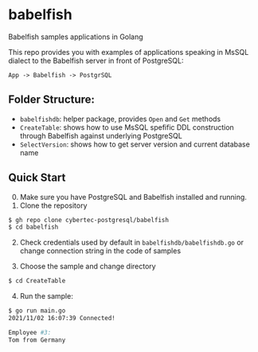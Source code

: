 # babelfish
Babelfish samples applications in Golang

This repo provides you with examples of applications speaking in MsSQL dialect to the Babelfish server in front of PostgreSQL:

`App -> Babelfish -> PostgrSQL`

## Folder Structure:
- `babelfishdb`: helper package, provides `Open` and `Get` methods
- `CreateTable`: shows how to use MsSQL spefific DDL construction through Babelfish against underlying PostgreSQL
- `SelectVersion`: shows how to get server version and current database name


## Quick Start
0. Make sure you have PostgreSQL and Babelfish installed and running.
1. Clone the repository 
```sh
$ gh repo clone cybertec-postgresql/babelfish
$ cd babelfish
```
2. Check credentials used by default in `babelfishdb/babelfishdb.go` or change connection string in the code of samples

3. Choose the sample and change directory
```sh
$ cd CreateTable
```

4. Run the sample: 
```sh
$ go run main.go
2021/11/02 16:07:39 Connected!

Employee #3:
Tom from Germany
```

